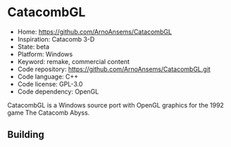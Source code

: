# CatacombGL

- Home: https://github.com/ArnoAnsems/CatacombGL
- Inspiration: Catacomb 3-D
- State: beta
- Platform: Windows
- Keyword: remake, commercial content
- Code repository: https://github.com/ArnoAnsems/CatacombGL.git
- Code language: C++
- Code license: GPL-3.0
- Code dependency: OpenGL

CatacombGL is a Windows source port with OpenGL graphics for the 1992 game The Catacomb Abyss.

## Building
